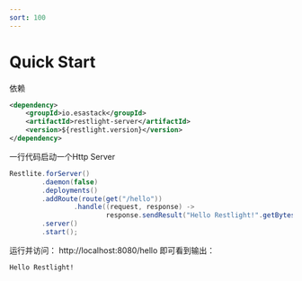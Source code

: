 ```yaml
---
sort: 100
---
```


# Quick Start

依赖

```xml
<dependency>
	<groupId>io.esastack</groupId>
	<artifactId>restlight-server</artifactId>
	<version>${restlight.version}</version>
</dependency>
```

一行代码启动一个Http Server

```java
Restlite.forServer()
        .daemon(false)
        .deployments()
        .addRoute(route(get("/hello"))
                .handle((request, response) ->
                        response.sendResult("Hello Restlight!".getBytes(StandardCharsets.UTF_8))))
        .server()
        .start();
```

运行并访问： http://localhost:8080/hello  即可看到输出： 

```
Hello Restlight!
```
